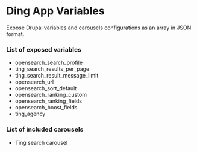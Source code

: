 # Ding App Variables
Expose Drupal variables and carousels configurations as an array in JSON format.

### List of exposed variables
* opensearch_search_profile
* ting_search_results_per_page
* ting_search_result_message_limit
* opensearch_url
* opensearch_sort_default
* opensearch_ranking_custom
* opensearch_ranking_fields
* opensearch_boost_fields
* ting_agency

### List of included carousels
* Ting search carousel
